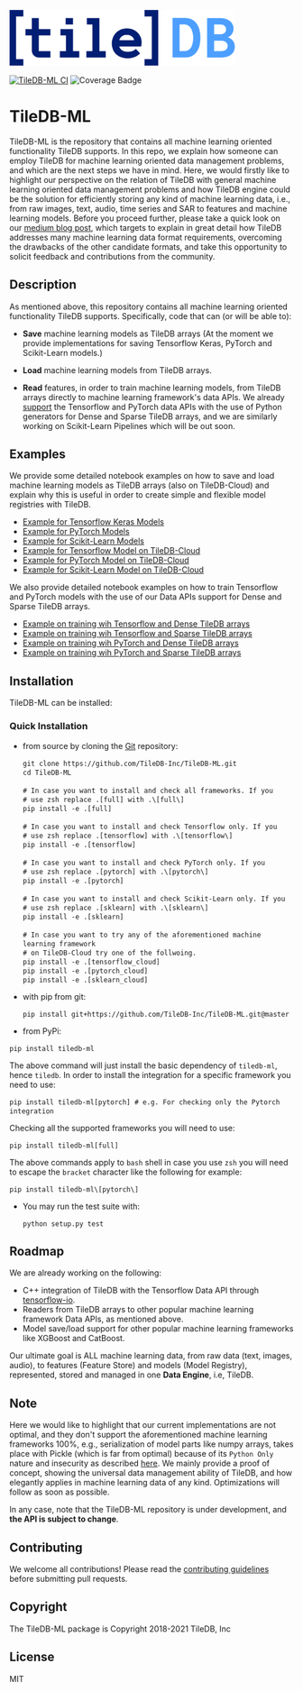 <a href="https://tiledb.com"><img src="https://github.com/TileDB-Inc/TileDB/raw/dev/doc/source/_static/tiledb-logo_color_no_margin_@4x.png" alt="TileDB logo" width="400"></a>

[![TileDB-ML CI](https://github.com/TileDB-Inc/TileDB-ML/actions/workflows/ci.yml/badge.svg)](https://github.com/TileDB-Inc/TileDB-ML/actions/workflows/ci.yml)
![Coverage Badge](https://img.shields.io/endpoint?url=https://gist.githubusercontent.com/ktsitsi/2506f6c9d3375e2d636cf594340d11bf/raw/gistfile.json)

# TileDB-ML

TileDB-ML is the repository that contains all machine learning oriented functionality TileDB supports. In this repo, we explain how someone can employ 
TileDB for machine learning oriented data management problems, and which are the next steps we have in mind. Here, we would firstly like to highlight our 
perspective on the relation of TileDB with general machine learning oriented data management problems and how TileDB engine could be the solution for 
efficiently storing any kind of machine learning data, i.e., from raw images, text, audio, time series and SAR to features and machine learning models. 
Before you proceed further, please take a quick look on our [medium blog post](https://medium.com/tiledb/tiledb-as-the-data-engine-for-machine-learning-b48fb0e9b147), 
which targets to explain in great detail how TileDB addresses many machine learning data format requirements, overcoming the drawbacks of the other 
candidate formats, and take this opportunity to solicit feedback and contributions from the community.

## Description

As mentioned above, this repository contains all machine learning oriented functionality TileDB supports. Specifically, code that 
can (or will be able to): 

* **Save** machine learning models as TileDB arrays (At the moment we provide implementations for saving Tensorflow Keras, PyTorch and Scikit-Learn models.)
  
* **Load** machine learning models from TileDB arrays.     

* **Read** features, in order to train machine learning models, from TileDB arrays directly to machine learning framework's data APIs. 
  We already [support](https://github.com/TileDB-Inc/TileDB-ML/blob/master/tiledb/ml/readers/) the Tensorflow and PyTorch
  data APIs with the use of Python generators for Dense and Sparse TileDB arrays, and we are similarly working on Scikit-Learn 
  Pipelines which will be out soon.
  
## Examples

[comment]: <> (## Structure)
[comment]: <> (At the moment we provide code for saving and loading models to and from TileDB arrays and for loading features from TileDB arrays )

[comment]: <> (into Tensorflow Data API. The corresponding implementations for model save/load, live in ``tiledb/ml/models`` folder. )

[comment]: <> (All implemented classes &#40;``TensorflowKerasTileDBModel``, ``PyTorchTileDBModel``, ``SklearnTileDBModel`` &#41; )

[comment]: <> (inherit from base class &#40;``TileDBModel``&#41; and implement ``save&#40;&#41;`` and ``load&#40;&#41;`` functionality. )

[comment]: <> (In case you would like to contribute model save/load implementations)

[comment]: <> (that support other machine learning frameworks, please take a look at the current implementations and commit code accordingly. Please)

[comment]: <> (also read the contributing section below.)

We provide some detailed notebook examples on how to save and load machine learning models as TileDB arrays (also on TileDB-Cloud) and explain why 
this is useful in order to create simple and flexible model registries with TileDB.

* [Example for Tensorflow Keras Models](https://github.com/TileDB-Inc/TileDB-ML/blob/master/examples/models/tensorflow_keras_tiledb_models_example.ipynb)
* [Example for PyTorch Models](https://github.com/TileDB-Inc/TileDB-ML/blob/master/examples/models/pytorch_tiledb_models_example.ipynb)
* [Example for Scikit-Learn Models](https://github.com/TileDB-Inc/TileDB-ML/blob/master/examples/models/sklearn_tiledb_models_example.ipynb)
* [Example for Tensorflow Model on TileDB-Cloud](https://github.com/TileDB-Inc/TileDB-ML/blob/master/examples/cloud/tensorflow_tiledb_cloud_ml_model_array.ipynb)
* [Example for PyTorch Model on TileDB-Cloud](https://github.com/TileDB-Inc/TileDB-ML/blob/master/examples/cloud/pytorch_tiledb_cloud_ml_model_array.ipynb)
* [Example for Scikit-Learn Model on TileDB-Cloud](https://github.com/TileDB-Inc/TileDB-ML/blob/master/examples/cloud/sklearn_tiledb_cloud_ml_model_array.ipynb)


We also provide detailed notebook examples on how to train Tensorflow and PyTorch models with the use of our Data APIs support for Dense and Sparse TileDB arrays.

* [Example on training wih Tensorflow and Dense TileDB arrays](https://github.com/TileDB-Inc/TileDB-ML/blob/master/examples/readers/tensorflow_data_api_tiledb_dense.ipynb)
* [Example on training wih Tensorflow and Sparse TileDB arrays](https://github.com/TileDB-Inc/TileDB-ML/blob/master/examples/readers/tensorflow_data_api_tiledb_sparse.ipynb)
* [Example on training wih PyTorch and Dense TileDB arrays](https://github.com/TileDB-Inc/TileDB-ML/blob/master/examples/readers/pytorch_data_api_tiledb_dense.ipynb)
* [Example on training wih PyTorch and Sparse TileDB arrays](https://github.com/TileDB-Inc/TileDB-ML/blob/master/examples/readers/pytorch_data_api_tiledb_sparse.ipynb)


## Installation

TileDB-ML can be installed:

### Quick Installation

- from source by cloning the [Git](https://github.com/TileDB-Inc/TileDB-ML) repository:

      git clone https://github.com/TileDB-Inc/TileDB-ML.git
      cd TileDB-ML
  
      # In case you want to install and check all frameworks. If you
      # use zsh replace .[full] with .\[full\]
      pip install -e .[full]

      # In case you want to install and check Tensorflow only. If you
      # use zsh replace .[tensorflow] with .\[tensorflow\]
      pip install -e .[tensorflow]

      # In case you want to install and check PyTorch only. If you
      # use zsh replace .[pytorch] with .\[pytorch\]
      pip install -e .[pytorch]

      # In case you want to install and check Scikit-Learn only. If you
      # use zsh replace .[sklearn] with .\[sklearn\]
      pip install -e .[sklearn]  

      # In case you want to try any of the aforementioned machine learning framework
      # on TileDB-Cloud try one of the follwoing.
      pip install -e .[tensorflow_cloud]
      pip install -e .[pytorch_cloud]
      pip install -e .[sklearn_cloud]

- with pip from git:

      pip install git+https://github.com/TileDB-Inc/TileDB-ML.git@master

- from PyPi:

[comment]: <> (TileDB-ML is available from either [PyPI]&#40;https://test.pypi.org/project/tiledb-ml/0.1.2.2/&#41; with ``pip``:)

  ```
  pip install tiledb-ml
  ```
  The above command will just install the basic dependency of `tiledb-ml`, hence `tiledb`.
  In order to install the integration for a specific framework you need to use:
  
  ```
  pip install tiledb-ml[pytorch] # e.g. For checking only the Pytorch integration
  ```
  
  Checking all the supported frameworks you will need to use:

  ```
  pip install tiledb-ml[full]
  ```
  
  The above commands apply to `bash` shell in case you use `zsh` you will 
  need to escape the `bracket` character like the following for example:
  
  ```
  pip install tiledb-ml\[pytorch\]
  ```
  
- You may run the test suite with:
  ```
  python setup.py test
  ```
## Roadmap

We are already working on the following:

* C++ integration of TileDB with the Tensorflow Data API through [tensorflow-io](https://github.com/tensorflow/io).
* Readers from TileDB arrays to other popular machine learning framework Data APIs, as mentioned above.
* Model save/load support for other popular machine learning frameworks like XGBoost and CatBoost.

Our ultimate goal is ALL machine learning data, from raw data (text, images, audio), to features (Feature Store) and models (Model Registry), represented, stored and managed
in one **Data Engine**, i.e, TileDB.


## Note

Here we would like to highlight that our current implementations are not optimal, and they don't support the aforementioned machine learning
frameworks 100%, e.g., serialization of model parts like numpy arrays, takes place with Pickle (which is far from optimal)
because of its ``Python Only`` nature and insecurity as described [here](https://docs.python.org/3/library/pickle.html).
We mainly provide a proof of concept, showing the universal data management ability of TileDB, and how elegantly applies in 
machine learning data of any kind. Optimizations will follow as soon as possible.

In any case, note that the TileDB-ML repository is under development, and **the API is subject to change**.


## Contributing

We welcome all contributions! Please read the [contributing guidelines](https://github.com/TileDB-Inc/TileDB-ML/blob/master/CONTRIBUTING.md) 
before submitting pull requests.

## Copyright

The TileDB-ML package is Copyright 2018-2021 TileDB, Inc

## License

MIT
